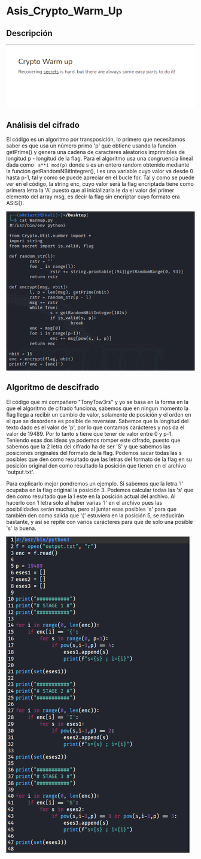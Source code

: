 # Asis_Crypto_Warm_Up
## Descripción
![Descripcion](https://github.com/m0riart3/Asis_Crypto_Warm_Up/blob/main/Descripcion.PNG)

## Análisis del cifrado

El código es un algoritmo por transposición, lo primero que necesitamos saber es que usa un número primo 'p' que obtiene usando la función getPrime() y genera una cadena de caracteres aleatorios imprimibles de longitud p - longitud de la flag. Para el algoritmo usa una congruencia lineal dada como ``` s**i mod(p)``` donde s es un entero random obtenido mediante la función getRandomNBitIntegrer(), i es una variable cuyo valor va desde 0 hasta p-1, tal y como se puede apreciar en el bucle for. 
Tal y como se puede ver en el código, la string enc, cuyo valor será la flag encriptada tiene como primera letra la 'A' puesto que al inicializarla le da el valor del primer elemento del array msg, es decir la flag sin encriptar cuyo formato era ASIS{}.

![Codigo](https://github.com/m0riart3/Asis_Crypto_Warm_Up/blob/main/codigo.PNG)

## Algoritmo de descifrado

El código que mi compañero "TonyTow3rs" y yo se basa en la forma en la que el algoritmo de cifrado funciona, sabemos que en ningun momento la flag llega a recibir un cambio de valor, solamente de posición y el orden en el que se desordena es posible de reversear. 
Sabemos que la longitud del texto dado es el valor de 'p', por lo que contamos carácteres y nos da el valor de 19489. Por lo tanto s tiene que tener de valor entre 0 y p-1.
Teniendo esas dos ideas ya podemos romper este cifrado, puesto que sabemos que la 2 letra del cifrado ha de ser 'S' y que sabemos las posiciones originales del formato de la flag. Podemos sacar todas las s posibles que den como resultado que las letras del formato de la flag en su posición original den como resultado la posición que tienen en el archivo 'output.txt'.

Para explicarlo mejor pondremos un ejemplo.
Si sabemos que la letra 'I' ocupaba en la flag original la posición 3. Podemos calcular todas las 's' que den como resultado que la I este en la posición actual del archivo. Al hacerlo con 1 letra solo al haber varias 'I' en el archivo pues las posibilidades serán muchas, pero al juntar esas posibles 's' para que también den como salida que '{' estuviera en la posición 5, se reducirán bastante, y así se repite con varios carácteres para que de solo una posible 's' la buena.

![Script](https://github.com/m0riart3/Asis_Crypto_Warm_Up/blob/main/Script.PNG)
